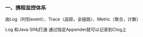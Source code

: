 ### 一、携程监控体系

由Log（时刻event）、Trace（追踪，全链路）、Metric（聚合，计数） 



Log 和Java Slf4j打通 通过指定Appender就可以记录到Clog上